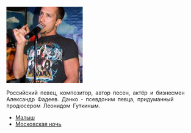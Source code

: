 ![](danko.jpg)

Российский певец, композитор, автор песен, актёр и бизнесмен Александр Фадеев. Данко - псевдоним певца, придуманный продюсером Леонидом Гуткиным. 

* [Малыш](Малыш)
* [Московская ночь](Московская%20ночь)